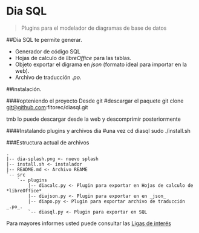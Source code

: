 Dia SQL
===========================================================================

> Plugins para el modelador de diagramas de base de datos


##Dia SQL te permite generar.

 - Generador de código SQL
 - Hojas de calculo de *libreOffice* para las tablas.
 - Objeto exportar el digrama en _json_ (formato ideal para importar en la web).
 - Archivo de traducción _.po_.

##instalación.
	
####opteniendo el proyecto
Desde git
	#descargar el paquete
	git clone git@github.com:fitorec/diasql.git

tmb lo puede descargar desde la web y descomprimir posteriormente 

####Instalando plugins y archivos dia
	#una vez
	cd diasql
	sudo ./install.sh

###Estructura actual de archivos

	.
	|-- dia-splash.png <- nuevo splash
	|-- install.sh <- instalador
	|-- README.md <- Archivo REAME
	`-- src
		`-- plugins
			|-- diacalc.py <- Plugin para exportar en Hojas de calculo de *libreOffice*
			|-- diajson.py <- Plugin para exportar en en _json_
			|-- diapo.py <- Plugin para exportar archivo de traducción _.po_.
			`-- diasql.py <- Plugin para exportar en SQL

Para mayores informes usted puede consultar las [Ligas de interés](/fitorec/diasql/blob/master/bookmarks.md)
